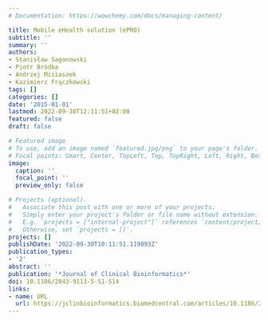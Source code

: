 ```yaml
---
# Documentation: https://wowchemy.com/docs/managing-content/

title: Mobile eHealth solution (ePRO)
subtitle: ''
summary: ''
authors:
- Stanisław Saganowski
- Piotr Bródka
- Andrzej Misiaszek
- Kazimierz Frączkowski
tags: []
categories: []
date: '2015-01-01'
lastmod: 2022-09-30T12:11:51+02:00
featured: false
draft: false

# Featured image
# To use, add an image named `featured.jpg/png` to your page's folder.
# Focal points: Smart, Center, TopLeft, Top, TopRight, Left, Right, BottomLeft, Bottom, BottomRight.
image:
  caption: ''
  focal_point: ''
  preview_only: false

# Projects (optional).
#   Associate this post with one or more of your projects.
#   Simply enter your project's folder or file name without extension.
#   E.g. `projects = ["internal-project"]` references `content/project/deep-learning/index.md`.
#   Otherwise, set `projects = []`.
projects: []
publishDate: '2022-09-30T10:11:51.119893Z'
publication_types:
- '2'
abstract: ''
publication: '*Journal of Clinical Bioinformatics*'
doi: 10.1186/2043-9113-5-S1-S14
links:
- name: URL
  url: https://jclinbioinformatics.biomedcentral.com/articles/10.1186/2043-9113-5-S1-S14
---
```

